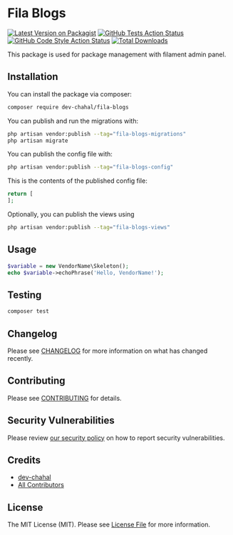 # Fila Blogs

[![Latest Version on Packagist](https://img.shields.io/packagist/v/dev-chahal/fila-blogs.svg?style=flat-square)](https://packagist.org/packages/dev-chahal/fila-blogs)
[![GitHub Tests Action Status](https://img.shields.io/github/workflow/status/dev-chahal/fila-blogs/run-tests?label=tests)](https://github.com/:vendor_slug/fila-blogs/actions?query=workflow%3Arun-tests+branch%3Amain)
[![GitHub Code Style Action Status](https://img.shields.io/github/workflow/status/dev-chahal/fila-blogs/Check%20&%20fix%20styling?label=code%20style)](https://github.com/:vendor_slug/dev-chahal/actions?query=workflow%3A"Check+%26+fix+styling"+branch%3Amain)
[![Total Downloads](https://img.shields.io/packagist/dt/dev-chahal/fila-blogs.svg?style=flat-square)](https://packagist.org/packages/dev-chahal/fila-blogs)
<!--delete-->
This package is used for package management with filament admin panel.

## Installation

You can install the package via composer:

```bash
composer require dev-chahal/fila-blogs
```

You can publish and run the migrations with:

```bash
php artisan vendor:publish --tag="fila-blogs-migrations"
php artisan migrate
```

You can publish the config file with:

```bash
php artisan vendor:publish --tag="fila-blogs-config"
```

This is the contents of the published config file:

```php
return [
];
```

Optionally, you can publish the views using

```bash
php artisan vendor:publish --tag="fila-blogs-views"
```

## Usage

```php
$variable = new VendorName\Skeleton();
echo $variable->echoPhrase('Hello, VendorName!');
```

## Testing

```bash
composer test
```

## Changelog

Please see [CHANGELOG](CHANGELOG.md) for more information on what has changed recently.

## Contributing

Please see [CONTRIBUTING](https://github.com/:author_username/.github/blob/main/CONTRIBUTING.md) for details.

## Security Vulnerabilities

Please review [our security policy](../../security/policy) on how to report security vulnerabilities.

## Credits

- [dev-chahal](https://github.com/dev-chahal)
- [All Contributors](../../contributors)

## License

The MIT License (MIT). Please see [License File](LICENSE.md) for more information.
